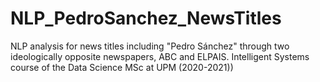# NLP_PedroSanchez_NewsTitles
NLP analysis for news titles including "Pedro Sánchez" through two ideologically opposite newspapers, ABC and ELPAIS. Intelligent Systems course of the Data Science MSc at UPM (2020-2021))
